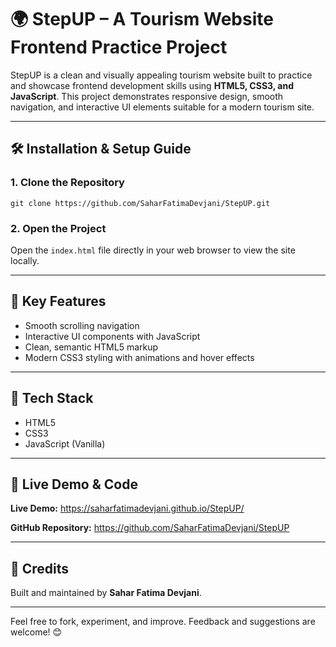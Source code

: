 # 🌍 StepUP – A Tourism Website Frontend Practice Project

StepUP is a clean and visually appealing tourism website built to practice and showcase frontend development skills using **HTML5, CSS3, and JavaScript**. This project demonstrates responsive design, smooth navigation, and interactive UI elements suitable for a modern tourism site.

---

## 🛠️ Installation & Setup Guide

### 1. Clone the Repository

`git clone https://github.com/SaharFatimaDevjani/StepUP.git`  

### 2. Open the Project

Open the `index.html` file directly in your web browser to view the site locally.

---

## 🚀 Key Features

- Smooth scrolling navigation  
- Interactive UI components with JavaScript  
- Clean, semantic HTML5 markup  
- Modern CSS3 styling with animations and hover effects

---

## 📌 Tech Stack

- HTML5  
- CSS3  
- JavaScript (Vanilla)

---

## 🔗 Live Demo & Code

**Live Demo:** https://saharfatimadevjani.github.io/StepUP/ 

**GitHub Repository:** https://github.com/SaharFatimaDevjani/StepUP

---

## 🙏 Credits

Built and maintained by **Sahar Fatima Devjani**.

---

Feel free to fork, experiment, and improve. Feedback and suggestions are welcome! 😊
